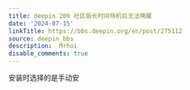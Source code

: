 ```yaml
---
title: deepin 209 社区版长时间待机后无法唤醒
date: '2024-07-15'
linkTitle: https://bbs.deepin.org/en/post/275112
source: deepin_bbs
description:  Mrhoi 
disable_comments: true
---
```

安装时选择的是手动安
